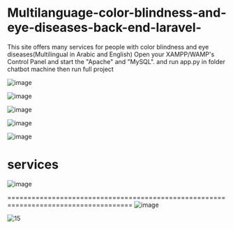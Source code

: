 # Multilanguage-color-blindness-and-eye-diseases-back-end-laravel-
This site offers many services for people with color blindness and eye diseases(Multilingual in Arabic and English)
Open your XAMPP/WAMP's Control Panel and start the "Apache" and "MySQL".
and run app.py in folder chatbot machine then run full project


![image](https://github.com/OmniaEl-Sheikh/Multilanguage-color-blindness-and-eye-diseases-front-end/assets/92062597/79e0a748-49df-4b12-9442-c40331e1511c)

![image](https://github.com/OmniaEl-Sheikh/Multilanguage-color-blindness-and-eye-diseases-front-end/assets/92062597/ae2f1947-8082-45af-b92c-3a220c9b5588)

![image](https://github.com/OmniaEl-Sheikh/Multilanguage-color-blindness-and-eye-diseases-front-end/assets/92062597/6c9e578a-c038-48ef-a198-c539e198e539)

![image](https://github.com/OmniaEl-Sheikh/Multilanguage-color-blindness-and-eye-diseases-front-end/assets/92062597/c9c1cd28-a2fe-484f-9051-63d06fc21060)

![image](https://github.com/OmniaEl-Sheikh/Multilanguage-color-blindness-and-eye-diseases-front-end/assets/92062597/f9f44882-54df-4af6-a4c6-3937cc5ca53c)

# services
![image](https://github.com/OmniaEl-Sheikh/Multilanguage-color-blindness-and-eye-diseases-front-end/assets/92062597/9098b6e1-e0a7-4ad4-b7f0-79feea45a414)

=====================================================================================
![image](https://github.com/OmniaEl-Sheikh/Multilanguage-color-blindness-and-eye-diseases-front-end/assets/92062597/08a187dd-0a4f-4c6b-a31f-9a962be45f84)


![15](https://github.com/OmniaEl-Sheikh/Multilanguage-color-blindness-and-eye-diseases-back-end-laravel-/assets/92062597/6af66ad2-bb16-4916-81d8-688532b0473d)
